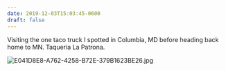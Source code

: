 ```yaml
---
date: 2019-12-03T15:03:45-0600
draft: false
---
```


Visiting the one taco truck I spotted in Columbia, MD before heading back home to MN. Taqueria La Patrona.

![E041D8E8-A762-4258-B72E-379B1623BE26.jpg](https://ianwhitney.micro.blog/uploads/2019/28ec3334c5.jpg)

